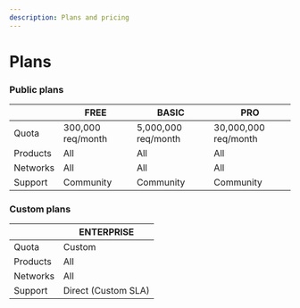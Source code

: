 ```yaml
---
description: Plans and pricing
---
```


# Plans

### Public plans

|          | FREE              | BASIC               | PRO                  |
| -------- | ----------------- | ------------------- | -------------------- |
| Quota    | 300,000 req/month | 5,000,000 req/month | 30,000,000 req/month |
| Products | All               | All                 | All                  |
| Networks | All               | All                 | All                  |
| Support  | Community         | Community           | Community            |

### Custom plans

|          | ENTERPRISE          |
| -------- | ------------------- |
| Quota    | Custom              |
| Products | All                 |
| Networks | All                 |
| Support  | Direct (Custom SLA) |
